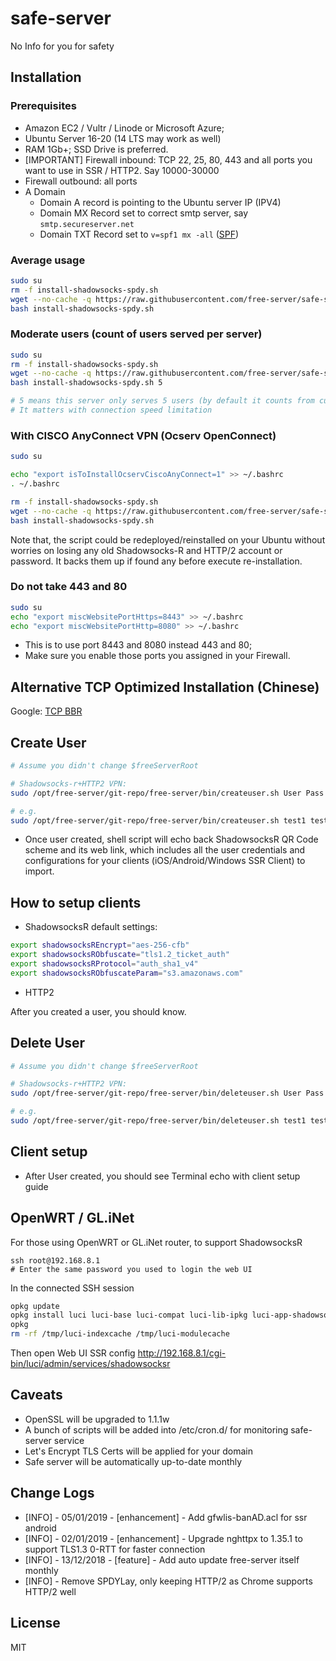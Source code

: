 # safe-server

No Info for you for safety

## Installation

### Prerequisites

* Amazon EC2 / Vultr / Linode or Microsoft Azure;
* Ubuntu Server 16-20 (14 LTS may work as well)
* RAM 1Gb+; SSD Drive is preferred.
* [IMPORTANT] Firewall inbound: TCP 22, 25, 80, 443 and all ports you want to use in SSR / HTTP2. Say 10000-30000
* Firewall outbound: all ports
* A Domain 
  - Domain A record is pointing to the Ubuntu server IP (IPV4)
  - Domain MX Record set to correct smtp server, say `smtp.secureserver.net`
  - Domain TXT Record set to `v=spf1 mx -all` ([SPF](https://hk.godaddy.com/en/help/add-an-spf-record-19218))

### Average usage

```bash
sudo su
rm -f install-shadowsocks-spdy.sh
wget --no-cache -q https://raw.githubusercontent.com/free-server/safe-server/master/install-shadowsocks-spdy.sh
bash install-shadowsocks-spdy.sh
```

### Moderate users (count of users served per server)

```bash
sudo su
rm -f install-shadowsocks-spdy.sh
wget --no-cache -q https://raw.githubusercontent.com/free-server/safe-server/master/install-shadowsocks-spdy.sh
bash install-shadowsocks-spdy.sh 5

# 5 means this server only serves 5 users (by default it counts from current user list)
# It matters with connection speed limitation
```

### With CISCO AnyConnect VPN (Ocserv OpenConnect)

```bash
sudo su

echo "export isToInstallOcservCiscoAnyConnect=1" >> ~/.bashrc
. ~/.bashrc

rm -f install-shadowsocks-spdy.sh
wget --no-cache -q https://raw.githubusercontent.com/free-server/safe-server/master/install-shadowsocks-spdy.sh
bash install-shadowsocks-spdy.sh
```

Note that, the script could be redeployed/reinstalled on your Ubuntu without worries on losing any old Shadowsocks-R and HTTP/2 account or password.
It backs them up if found any before execute re-installation.

### Do not take 443 and 80
```bash
sudo su
echo "export miscWebsitePortHttps=8443" >> ~/.bashrc
echo "export miscWebsitePortHttp=8080" >> ~/.bashrc
```
 - This is to use port 8443 and 8080 instead 443 and 80;
- Make sure you enable those ports you assigned in your Firewall.

## Alternative TCP Optimized Installation (Chinese)
Google: [TCP BBR](https://doub.io/wlzy-16/)

## Create User

```bash
# Assume you didn't change $freeServerRoot

# Shadowsocks-r+HTTP2 VPN:
sudo /opt/free-server/git-repo/free-server/bin/createuser.sh User Pass ShadowsocksRPort HTTP2Port EmailAddress

# e.g.
sudo /opt/free-server/git-repo/free-server/bin/createuser.sh test1 test123 10000 10401 SOME_SOME_USER@qq.com

```

* Once user created, shell script will echo back ShadowsocksR QR Code scheme and its web link,
which includes all the user credentials and configurations for your clients (iOS/Android/Windows SSR Client) to import.

## How to setup clients

* ShadowsocksR default settings:

```bash
export shadowsocksREncrypt="aes-256-cfb"
export shadowsocksRObfuscate="tls1.2_ticket_auth"
export shadowsocksRProtocol="auth_sha1_v4"
export shadowsocksRObfuscateParam="s3.amazonaws.com"
```

* HTTP2

After you created a user, you should know.

## Delete User

```bash
# Assume you didn't change $freeServerRoot

# Shadowsocks-r+HTTP2 VPN:
sudo /opt/free-server/git-repo/free-server/bin/deleteuser.sh User Pass ShadowsocksRPort HTTP2Port SOME_SOME_USER@qq.com

# e.g.
sudo /opt/free-server/git-repo/free-server/bin/deleteuser.sh test1 test123 10000 10401 SOME_SOME_USER@qq.com

```

## Client setup

* After User created, you should see Terminal echo with client setup guide

## OpenWRT / GL.iNet
For those using OpenWRT or GL.iNet router, to support ShadowsocksR
```
ssh root@192.168.8.1
# Enter the same password you used to login the web UI
```
In the connected SSH session
```bash
opkg update
opkg install luci luci-base luci-compat luci-lib-ipkg luci-app-shadowsocksR luci-app-shadowsocksR-GFW
opkg
rm -rf /tmp/luci-indexcache /tmp/luci-modulecache

```
Then open Web UI SSR config
http://192.168.8.1/cgi-bin/luci/admin/services/shadowsocksr

## Caveats

* OpenSSL will be upgraded to 1.1.1w
* A bunch of scripts will be added into /etc/cron.d/ for monitoring safe-server service
* Let's Encrypt TLS Certs will be applied for your domain
* Safe server will be automatically up-to-date monthly

## Change Logs

* [INFO] - 05/01/2019 - [enhancement] - Add gfwlis-banAD.acl for ssr android
* [INFO] - 02/01/2019 - [enhancement] - Upgrade nghttpx to 1.35.1 to support TLS1.3 0-RTT for faster connection
* [INFO] - 13/12/2018 - [feature] - Add auto update free-server itself monthly
* [INFO] - Remove SPDYLay, only keeping HTTP/2 as Chrome supports HTTP/2 well

## License

MIT
